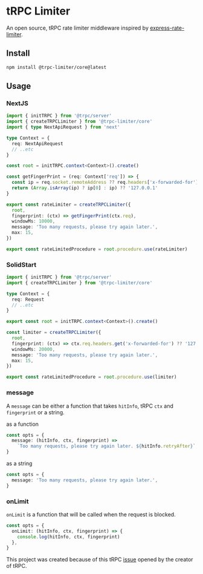 # tRPC Limiter

An open source, tRPC rate limiter middleware inspired by [express-rate-limiter](https://github.com/express-rate-limit/express-rate-limit).

## Install

```bash
npm install @trpc-limiter/core@latest
```

## Usage

### NextJS

```ts
import { initTRPC } from '@trpc/server'
import { createTRPCLimiter } from '@trpc-limiter/core'
import { type NextApiRequest } from 'next'

type Context = {
  req: NextApiRequest
  // ..etc
}

const root = initTRPC.context<Context>().create()

const getFingerPrint = (req: Context['req']) => {
  const ip = req.socket.remoteAddress ?? req.headers['x-forwarded-for']
  return (Array.isArray(ip) ? ip[0] : ip) ?? '127.0.0.1'
}

export const rateLimiter = createTRPCLimiter({
  root,
  fingerprint: (ctx) => getFingerPrint(ctx.req),
  windowMs: 10000,
  message: 'Too many requests, please try again later.',
  max: 15,
})

export const rateLimitedProcedure = root.procedure.use(rateLimiter)
```

### SolidStart

```ts
import { initTRPC } from '@trpc/server'
import { createTRPCLimiter } from '@trpc-limiter/core'

type Context = {
  req: Request
  // ..etc
}

export const root = initTRPC.context<Context>().create()

const limiter = createTRPCLimiter({
  root,
  fingerprint: (ctx) => ctx.req.headers.get('x-forwarded-for') ?? '127.0.0.1',
  windowMs: 20000,
  message: 'Too many requests, please try again later.',
  max: 15,
})

export const rateLimitedProcedure = root.procedure.use(limiter)
```

### message

A `message` can be either a function that takes `hitInfo`, tRPC `ctx` and `fingerprint` or a string.

as a function

```ts
const opts = {
  message: (hitInfo, ctx, fingerprint) =>
    `Too many requests, please try again later. ${hitInfo.retryAfter}`,
}
```

as a string

```ts
const opts = {
  message: 'Too many requests, please try again later.',
}
```

### onLimit

`onLimit` is a function that will be called when the request is blocked.

```ts
const opts = {
  onLimit: (hitInfo, ctx, fingerprint) => {
    console.log(hitInfo, ctx, fingerprint)
  },
}
```

This project was created because of this tRPC [issue](https://github.com/trpc/trpc/issues/3227) opened by the creator of tRPC.
